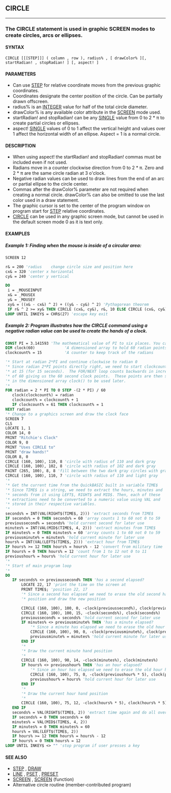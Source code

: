 ## CIRCLE
---

### The CIRCLE statement is used in graphic SCREEN modes to create circles, arcs or ellipses.

#### SYNTAX

`CIRCLE [[[STEP]]] ( column , row ), radius% , [ drawColor% ][, startRadian! , stopRadian! ] [, aspect! ]`

#### PARAMETERS
* Can use [STEP](./STEP.md) for relative coordinate moves from the previous graphic coordinates.
* Coordinates designate the center position of the circle. Can be partially drawn offscreen.
* radius% is an [INTEGER](./INTEGER.md) value for half of the total circle diameter.
* drawColor% is any available color attribute in the [SCREEN](./SCREEN.md) mode used.
* startRadian! and stopRadian! can be any [SINGLE](./SINGLE.md) value from 0 to 2 * π to create partial circles or ellipses.
* aspect! [SINGLE](./SINGLE.md) values of 0 to 1 affect the vertical height and values over 1 affect the horizontal width of an ellipse. Aspect = 1 is a normal circle.


#### DESCRIPTION
* When using aspect! the startRadian! and stopRadian! commas must be included even if not used.
* Radians move in a counter clockwise direction from 0 to 2 * π. Zero and 2 * π are the same circle radian at 3 o'clock.
* Negative radian values can be used to draw lines from the end of an arc or partial ellipse to the circle center.
* Commas after the drawColor% parameter are not required when creating a normal circle. drawColor% can also be omitted to use the last color used in a draw statement.
* The graphic cursor is set to the center of the program window on program start for [STEP](./STEP.md) relative coordinates.
* [CIRCLE](./CIRCLE.md) can be used in any graphic screen mode, but cannot be used in the default screen mode 0 as it is text only.


#### EXAMPLES
##### Example 1: Finding when the mouse is inside of a circular area:
```vb
SCREEN 12

r& = 200 'radius    change circle size and position here
cx& = 320 'center x horizontal
cy& = 240 'center y vertical

DO
 i = _MOUSEINPUT
 x& = _MOUSEX
 y& = _MOUSEY
 xy& = ((x& - cx&) ^ 2) + ((y& - cy&) ^ 2) 'Pythagorean theorem
 IF r& ^ 2 >= xy& THEN CIRCLE (cx&, cy&), r&, 10 ELSE CIRCLE (cx&, cy&), r&, 12
LOOP UNTIL INKEY$ = CHR$(27) 'escape key exit
```
  
##### Example 2: Program illustrates how the CIRCLE command using a negative radian value can be used to create the hands of a clock.
```vb
CONST PI = 3.141593 'The mathematical value of PI to six places. You can also use QB64's native _PI.
DIM clock(60)             'A dimensioned array to hold 60 radian points
clockcount% = 15          'A counter to keep track of the radians

'* Start at radian 2*PI and continue clockwise to radian 0
'* Since radian 2*PI points directly right, we need to start clockcount%
'* at 15 (for 15 seconds).  The FOR/NEXT loop counts backwards in increments
'* of 60 giving us the 60 second clock points.  These points are then stored
'* in the dimensioned array clock() to be used later.
'*
FOR radian = 2 * PI TO 0 STEP -(2 * PI) / 60
   clock(clockcount%) = radian
   clockcount% = clockcount% + 1
   IF clockcount% = 61 THEN clockcount% = 1
NEXT radian
'* Change to a graphics screen and draw the clock face
SCREEN 7
CLS
LOCATE 1, 1
COLOR 14, 0
PRINT "Ritchie's Clock"
COLOR 9, 0
PRINT "Uses CIRCLE to"
PRINT "draw hands!"
COLOR 8, 0
CIRCLE (160, 100), 110, 8 'circle with radius of 110 and dark gray
CIRCLE (160, 100), 102, 8 'circle with radius of 102 and dark gray
PAINT (265, 100), 8, 8 'fill between the two dark gray circles with gray
CIRCLE (160, 100), 110, 7 'circle with radius of 110 and light gray
'*
'* Get the current time from the QuickBASIC built in variable TIME$
'* Since TIME$ is a string, we need to extract the hours, minutes and
'* seconds from it using LEFT$, RIGHT$ and MID$. Then, each of these
'* extractions need to be converted to a numeric value using VAL and
'* stored in their respective variables.
'*
seconds% = INT(VAL(RIGHT$(TIME$, 2))) 'extract seconds from TIME$
IF seconds% = 0 THEN seconds% = 60 'array counts 1 to 60 not 0 to 59
previoussecond% = seconds% 'hold current second for later use
minutes% = INT(VAL(MID$(TIME$, 4, 2))) 'extract minutes from TIME$
IF minutes% = 0 THEN minutes% = 60 'array counts 1 to 60 not 0 to 59
previousminute% = minutes% 'hold current minute for later use
hours% = INT(VAL(LEFT$(TIME$, 2))) 'extract hour from TIME$
IF hours% >= 12 THEN hours% = hours% - 12 'convert from military time
IF hours% = 0 THEN hours% = 12 'count from 1 to 12 not 0 to 11
previoushour% = hours% 'hold current hour for later use
'*
'* Start of main program loop
'*
DO
   IF seconds% <> previoussecond% THEN 'has a second elapsed?
       LOCATE 22, 17 'print the time on the screen at
       PRINT TIME$; 'position 22, 17
       '* Since a second has elapsed we need to erase the old second hand
       '* position and draw the new position

       CIRCLE (160, 100), 100, 0, -clock(previoussecond%), clock(previoussecond%)
       CIRCLE (160, 100), 100, 15, -clock(seconds%), clock(seconds%)
       previoussecond% = seconds% 'hold current second for later use
       IF minutes% <> previousminute% THEN 'has a minute elapsed?
           '* Since a minute has elapsed we need to erase the old hour hand position
           CIRCLE (160, 100), 90, 0, -clock(previousminute%), clock(previousminute%)
           previousminute% = minutes% 'hold current minute for later use
       END IF
       '*
       '* Draw the current minute hand position
       '*
       CIRCLE (160, 100), 90, 14, -clock(minutes%), clock(minutes%)
       IF hours% <> previoushour% THEN 'has an hour elapsed?
           '* Since an hour has elapsed we need to erase the old hour hand position
           CIRCLE (160, 100), 75, 0, -clock(previoushour% * 5), clock(previoushour% * 5)
           previoushour% = hours% 'hold current hour for later use
       END IF
       '*
       '* Draw the current hour hand position
       '*
       CIRCLE (160, 100), 75, 12, -clock(hours% * 5), clock(hours% * 5)
   END IF
   seconds% = VAL(RIGHT$(TIME$, 2)) 'extract time again and do all over
   IF seconds% = 0 THEN seconds% = 60
   minutes% = VAL(MID$(TIME$, 4, 2))
   IF minutes% = 0 THEN minutes% = 60
   hours% = VAL(LEFT$(TIME$, 2))
   IF hours% >= 12 THEN hours% = hours% - 12
   IF hours% = 0 THEN hours% = 12
LOOP UNTIL INKEY$ <> "" 'stop program if user presses a key
```
  


#### SEE ALSO
* [STEP](./STEP.md) , [DRAW](./DRAW.md)
* [LINE](./LINE.md) , [PSET](./PSET.md) , [PRESET](./PRESET.md)
* [SCREEN](./SCREEN.md) , [SCREEN](./SCREEN.md) (function)
* Alternative circle routine (member-contributed program)
